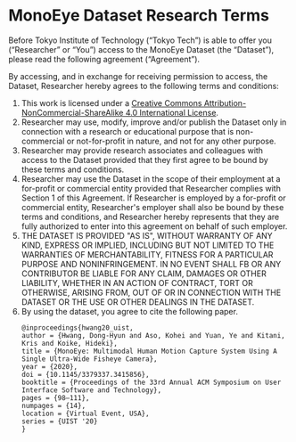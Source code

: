 # MonoEye Dataset Research Terms

Before Tokyo Institute of Technology (“Tokyo Tech”) is able to offer you (“Researcher” or “You”) access to the MonoEye Dataset (the “Dataset”), please read the following agreement (“Agreement”).

By accessing, and in exchange for receiving permission to access, the Dataset,
Researcher hereby agrees to the following terms and conditions:
1.  This work is licensed under a [Creative Commons Attribution-NonCommercial-ShareAlike 4.0 International License](https://creativecommons.org/licenses/by-nc-sa/4.0/).
2.  Researcher may use, modify, improve and/or publish the Dataset only in
connection with a research or educational purpose that is non-commercial or
not-for-profit in nature, and not for any other purpose.
3.  Researcher may provide research associates and colleagues with access to the
Dataset provided that they first agree to be bound by these terms and
conditions.
4.  Researcher may use the Dataset in the scope of their employment at a
for-profit or commercial entity provided that Researcher complies with Section 1
of this Agreement. If Researcher is employed by a for-profit or commercial
entity, Researcher's employer shall also be bound by these terms and conditions,
and Researcher hereby represents that they are fully authorized to enter into
this agreement on behalf of such employer.
5.  THE DATASET IS PROVIDED "AS IS", WITHOUT WARRANTY OF ANY KIND, EXPRESS OR
IMPLIED, INCLUDING BUT NOT LIMITED TO THE WARRANTIES OF MERCHANTABILITY, FITNESS
FOR A PARTICULAR PURPOSE AND NONINFRINGEMENT. IN NO EVENT SHALL FB OR ANY
CONTRIBUTOR BE LIABLE FOR ANY CLAIM, DAMAGES OR OTHER LIABILITY, WHETHER IN AN
ACTION OF CONTRACT, TORT OR OTHERWISE, ARISING FROM, OUT OF OR IN CONNECTION
WITH THE DATASET OR THE USE OR OTHER DEALINGS IN THE DATASET.
6.  By using the dataset, you agree to cite the following paper.
    ```
    @inproceedings{hwang20_uist,
    author = {Hwang, Dong-Hyun and Aso, Kohei and Yuan, Ye and Kitani, Kris and Koike, Hideki},
    title = {MonoEye: Multimodal Human Motion Capture System Using A Single Ultra-Wide Fisheye Camera},
    year = {2020},
    doi = {10.1145/3379337.3415856},
    booktitle = {Proceedings of the 33rd Annual ACM Symposium on User Interface Software and Technology},
    pages = {98–111},
    numpages = {14},
    location = {Virtual Event, USA},
    series = {UIST '20}
    }
    ```